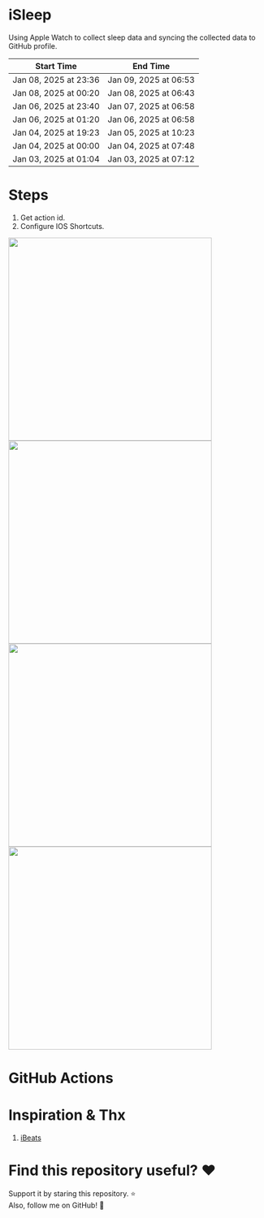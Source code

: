 # iSleep

Using Apple Watch to collect sleep data and syncing the collected data to GitHub profile.

<!--START_SECTION:my_sleep-->
| Start Time | End Time |
| ---- | ---- |
| Jan 08, 2025 at 23:36 | Jan 09, 2025 at 06:53 |
| Jan 08, 2025 at 00:20 | Jan 08, 2025 at 06:43 |
| Jan 06, 2025 at 23:40 | Jan 07, 2025 at 06:58 |
| Jan 06, 2025 at 01:20 | Jan 06, 2025 at 06:58 |
| Jan 04, 2025 at 19:23 | Jan 05, 2025 at 10:23 |
| Jan 04, 2025 at 00:00 | Jan 04, 2025 at 07:48 |
| Jan 03, 2025 at 01:04 | Jan 03, 2025 at 07:12 |

<!--END_SECTION:my_sleep-->

# Steps

1. Get action id.
2. Configure IOS Shortcuts.

<img src="/imgs/img1.png" width="400"/>
<img src="/imgs/img2.png" width="400"/>
<img src="/imgs/img3.png" width="400"/>
<img src="/imgs/img4.png" width="400"/>

# GitHub Actions

# Inspiration & Thx

1. [iBeats](https://github.com/yihong0618/iBeats)

# Find this repository useful? :heart:

Support it by staring this repository. :star: <br>
Also, follow me on GitHub! 🤩
